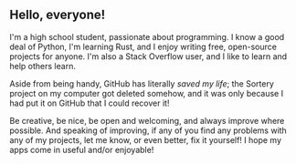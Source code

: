 <h2>Hello, everyone!</h2>

I'm a high school student, passionate about programming. I know a good deal of Python, I'm learning Rust, and I enjoy writing free, open-source projects for anyone. I'm also a Stack Overflow user, and I like to learn and help others learn.

Aside from being handy, GitHub has literally _saved my life_; the Sortery project on my computer got deleted somehow, and it was only because I had put it on GitHub that I could recover it!

Be creative, be nice, be open and welcoming, and always improve where possible. And speaking of improving, if any of you find any problems with any of my projects, let me know, or even better, fix it yourself! I hope my apps come in useful and/or enjoyable!

